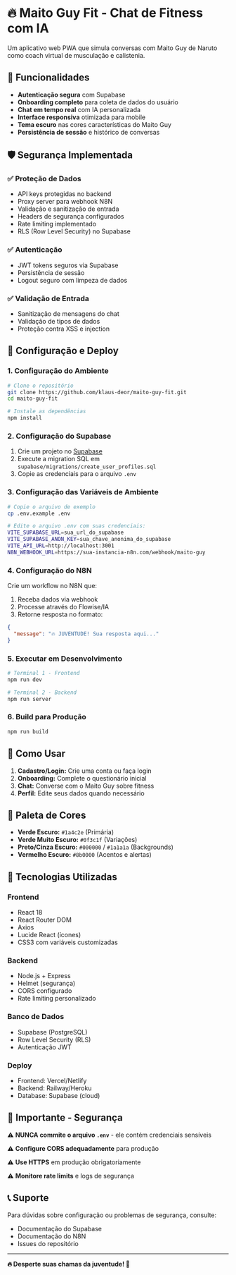 # 🔥 Maito Guy Fit - Chat de Fitness com IA

Um aplicativo web PWA que simula conversas com Maito Guy de Naruto como coach virtual de musculação e calistenia.

## 🎯 Funcionalidades

- **Autenticação segura** com Supabase
- **Onboarding completo** para coleta de dados do usuário
- **Chat em tempo real** com IA personalizada
- **Interface responsiva** otimizada para mobile
- **Tema escuro** nas cores características do Maito Guy
- **Persistência de sessão** e histórico de conversas

## 🛡️ Segurança Implementada

### ✅ Proteção de Dados
- API keys protegidas no backend
- Proxy server para webhook N8N
- Validação e sanitização de entrada
- Headers de segurança configurados
- Rate limiting implementado
- RLS (Row Level Security) no Supabase

### ✅ Autenticação
- JWT tokens seguros via Supabase
- Persistência de sessão
- Logout seguro com limpeza de dados

### ✅ Validação de Entrada
- Sanitização de mensagens do chat
- Validação de tipos de dados
- Proteção contra XSS e injection

## 🚀 Configuração e Deploy

### 1. Configuração do Ambiente

```bash
# Clone o repositório
git clone https://github.com/klaus-deor/maito-guy-fit.git
cd maito-guy-fit

# Instale as dependências
npm install
```

### 2. Configuração do Supabase

1. Crie um projeto no [Supabase](https://supabase.com)
2. Execute a migration SQL em `supabase/migrations/create_user_profiles.sql`
3. Copie as credenciais para o arquivo `.env`

### 3. Configuração das Variáveis de Ambiente

```bash
# Copie o arquivo de exemplo
cp .env.example .env

# Edite o arquivo .env com suas credenciais:
VITE_SUPABASE_URL=sua_url_do_supabase
VITE_SUPABASE_ANON_KEY=sua_chave_anonima_do_supabase
VITE_API_URL=http://localhost:3001
N8N_WEBHOOK_URL=https://sua-instancia-n8n.com/webhook/maito-guy
```

### 4. Configuração do N8N

Crie um workflow no N8N que:
1. Receba dados via webhook
2. Processe através do Flowise/IA
3. Retorne resposta no formato:
```json
{
  "message": "🔥 JUVENTUDE! Sua resposta aqui..."
}
```

### 5. Executar em Desenvolvimento

```bash
# Terminal 1 - Frontend
npm run dev

# Terminal 2 - Backend
npm run server
```

### 6. Build para Produção

```bash
npm run build
```

## 📱 Como Usar

1. **Cadastro/Login:** Crie uma conta ou faça login
2. **Onboarding:** Complete o questionário inicial
3. **Chat:** Converse com o Maito Guy sobre fitness
4. **Perfil:** Edite seus dados quando necessário

## 🎨 Paleta de Cores

- **Verde Escuro:** `#1a4c2e` (Primária)
- **Verde Muito Escuro:** `#0f3c1f` (Variações)
- **Preto/Cinza Escuro:** `#000000` / `#1a1a1a` (Backgrounds)
- **Vermelho Escuro:** `#8b0000` (Acentos e alertas)

## 🔧 Tecnologias Utilizadas

### Frontend
- React 18
- React Router DOM
- Axios
- Lucide React (ícones)
- CSS3 com variáveis customizadas

### Backend
- Node.js + Express
- Helmet (segurança)
- CORS configurado
- Rate limiting personalizado

### Banco de Dados
- Supabase (PostgreSQL)
- Row Level Security (RLS)
- Autenticação JWT

### Deploy
- Frontend: Vercel/Netlify
- Backend: Railway/Heroku
- Database: Supabase (cloud)

## 🚨 Importante - Segurança

⚠️ **NUNCA commite o arquivo `.env`** - ele contém credenciais sensíveis

⚠️ **Configure CORS adequadamente** para produção

⚠️ **Use HTTPS** em produção obrigatoriamente

⚠️ **Monitore rate limits** e logs de segurança

## 📞 Suporte

Para dúvidas sobre configuração ou problemas de segurança, consulte:
- Documentação do Supabase
- Documentação do N8N
- Issues do repositório

---

**🔥 Desperte suas chamas da juventude! 💪**